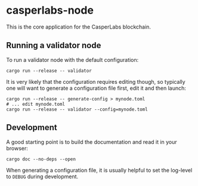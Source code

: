 # casperlabs-node

This is the core application for the CasperLabs blockchain.

## Running a validator node

To run a validator node with the default configuration:

```
cargo run --release -- validator
```

It is very likely that the configuration requires editing though, so typically one will want to generate a configuration file first, edit it and then launch:

```
cargo run --release -- generate-config > mynode.toml
# ... edit mynode.toml
cargo run --release -- validator --config=mynode.toml
```

## Development

A good starting point is to build the documentation and read it in your browser:

```
cargo doc --no-deps --open
```

When generating a configuration file, it is usually helpful to set the log-level to `DEBUG` during development.
